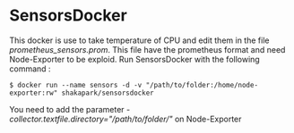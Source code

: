 # SensorsDocker
This docker is use to take temperature of CPU and edit them in the file *prometheus_sensors.prom*. This file have the prometheus format and need Node-Exporter to be exploid. 
Run SensorsDocker with the following command :
~~~ shell
$ docker run --name sensors -d -v "/path/to/folder:/home/node-exporter:rw" shakapark/sensorsdocker
~~~

You need to add the parameter *-collector.textfile.directory="/path/to/folder/"* on Node-Exporter
